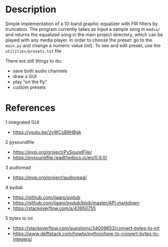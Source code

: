 # Description
Simple implementation of a 10-band graphic equalizer with FIR filters by truncation. The program currently takes as input a sample song in `media/` and returns the equalized song in the main project directory, which can be played with any media player.
In order to choose the preset: go to the `main.py` and change a numeric value (int). To see and edit preset, use the `utilities/presets.txt` file

There are still things to do:
- save both audio channels
- draw a GUI
- play "on the fly"
- custom presets

# References
1 integrated GUI
- https://youtu.be/2vWCzB9HBgk

2 pysoundfile
- https://pypi.org/project/PySoundFile/ 
- https://pysoundfile.readthedocs.io/en/0.9.0/

3 audioread
- https://pypi.org/project/audioread/

4 pydub
- https://github.com/jiaaro/pydub
- https://github.com/jiaaro/pydub/blob/master/API.markdown
- https://stackoverflow.com/a/43950755

5 bytes to int
- https://stackoverflow.com/questions/34009653/convert-bytes-to-int
- https://www.delftstack.com/howto/python/how-to-convert-bytes-to-integers/
